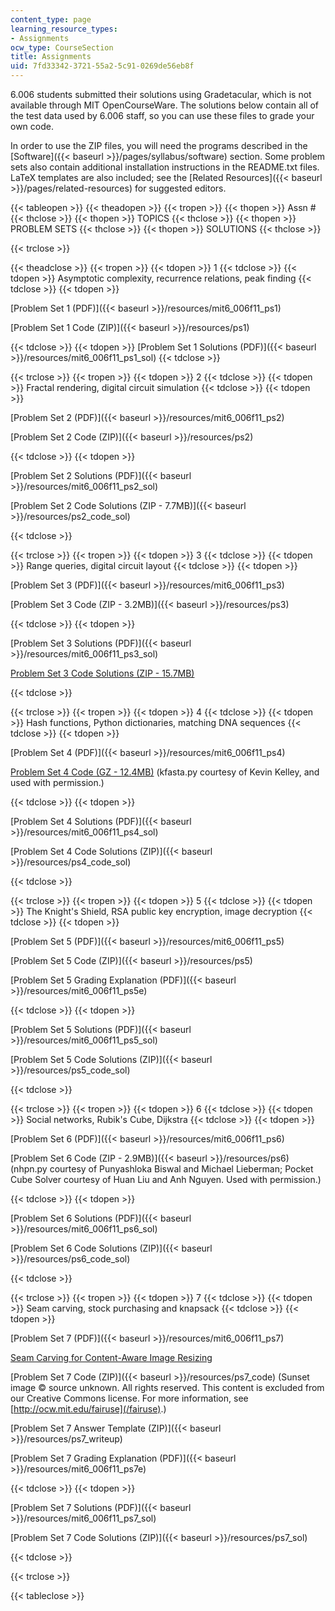 ```yaml
---
content_type: page
learning_resource_types:
- Assignments
ocw_type: CourseSection
title: Assignments
uid: 7fd33342-3721-55a2-5c91-0269de56eb8f
---
```


6.006 students submitted their solutions using Gradetacular, which is not available through MIT OpenCourseWare. The solutions below contain all of the test data used by 6.006 staff, so you can use these files to grade your own code.

In order to use the ZIP files, you will need the programs described in the [Software]({{< baseurl >}}/pages/syllabus/software) section. Some problem sets also contain additional installation instructions in the README.txt files. LaTeX templates are also included; see the [Related Resources]({{< baseurl >}}/pages/related-resources) for suggested editors.

{{< tableopen >}}
{{< theadopen >}}
{{< tropen >}}
{{< thopen >}}
Assn #
{{< thclose >}}
{{< thopen >}}
TOPICS
{{< thclose >}}
{{< thopen >}}
PROBLEM SETS
{{< thclose >}}
{{< thopen >}}
SOLUTIONS
{{< thclose >}}

{{< trclose >}}

{{< theadclose >}}
{{< tropen >}}
{{< tdopen >}}
1
{{< tdclose >}}
{{< tdopen >}}
Asymptotic complexity, recurrence relations, peak finding
{{< tdclose >}}
{{< tdopen >}}


[Problem Set 1 (PDF)]({{< baseurl >}}/resources/mit6_006f11_ps1)

[Problem Set 1 Code (ZIP)]({{< baseurl >}}/resources/ps1)


{{< tdclose >}}
{{< tdopen >}}
[Problem Set 1 Solutions (PDF)]({{< baseurl >}}/resources/mit6_006f11_ps1_sol)
{{< tdclose >}}

{{< trclose >}}
{{< tropen >}}
{{< tdopen >}}
2
{{< tdclose >}}
{{< tdopen >}}
Fractal rendering, digital circuit simulation
{{< tdclose >}}
{{< tdopen >}}


[Problem Set 2 (PDF)]({{< baseurl >}}/resources/mit6_006f11_ps2)

[Problem Set 2 Code (ZIP)]({{< baseurl >}}/resources/ps2)


{{< tdclose >}}
{{< tdopen >}}


[Problem Set 2 Solutions (PDF)]({{< baseurl >}}/resources/mit6_006f11_ps2_sol)

[Problem Set 2 Code Solutions (ZIP - 7.7MB)]({{< baseurl >}}/resources/ps2_code_sol)


{{< tdclose >}}

{{< trclose >}}
{{< tropen >}}
{{< tdopen >}}
3
{{< tdclose >}}
{{< tdopen >}}
Range queries, digital circuit layout
{{< tdclose >}}
{{< tdopen >}}


[Problem Set 3 (PDF)]({{< baseurl >}}/resources/mit6_006f11_ps3)

[Problem Set 3 Code (ZIP - 3.2MB)]({{< baseurl >}}/resources/ps3)


{{< tdclose >}}
{{< tdopen >}}


[Problem Set 3 Solutions (PDF)]({{< baseurl >}}/resources/mit6_006f11_ps3_sol)

[Problem Set 3 Code Solutions (ZIP - 15.7MB)](/ans7870/6/6.006/f11/ps3_code_sol.zip)


{{< tdclose >}}

{{< trclose >}}
{{< tropen >}}
{{< tdopen >}}
4
{{< tdclose >}}
{{< tdopen >}}
Hash functions, Python dictionaries, matching DNA sequences
{{< tdclose >}}
{{< tdopen >}}


[Problem Set 4 (PDF)]({{< baseurl >}}/resources/mit6_006f11_ps4)

[Problem Set 4 Code (GZ - 12.4MB)](/ans7870/6/6.006/f11/ps4.tar.gz) (kfasta.py courtesy of Kevin Kelley, and used with permission.)


{{< tdclose >}}
{{< tdopen >}}


[Problem Set 4 Solutions (PDF)]({{< baseurl >}}/resources/mit6_006f11_ps4_sol)

[Problem Set 4 Code Solutions (ZIP)]({{< baseurl >}}/resources/ps4_code_sol)


{{< tdclose >}}

{{< trclose >}}
{{< tropen >}}
{{< tdopen >}}
5
{{< tdclose >}}
{{< tdopen >}}
The Knight's Shield, RSA public key encryption, image decryption
{{< tdclose >}}
{{< tdopen >}}


[Problem Set 5 (PDF)]({{< baseurl >}}/resources/mit6_006f11_ps5)

[Problem Set 5 Code (ZIP)]({{< baseurl >}}/resources/ps5)

[Problem Set 5 Grading Explanation (PDF)]({{< baseurl >}}/resources/mit6_006f11_ps5e)


{{< tdclose >}}
{{< tdopen >}}


[Problem Set 5 Solutions (PDF)]({{< baseurl >}}/resources/mit6_006f11_ps5_sol)

[Problem Set 5 Code Solutions (ZIP)]({{< baseurl >}}/resources/ps5_code_sol)


{{< tdclose >}}

{{< trclose >}}
{{< tropen >}}
{{< tdopen >}}
6
{{< tdclose >}}
{{< tdopen >}}
Social networks, Rubik's Cube, Dijkstra
{{< tdclose >}}
{{< tdopen >}}


[Problem Set 6 (PDF)]({{< baseurl >}}/resources/mit6_006f11_ps6)

[Problem Set 6 Code (ZIP - 2.9MB)]({{< baseurl >}}/resources/ps6) (nhpn.py courtesy of Punyashloka Biswal and Michael Lieberman; Pocket Cube Solver courtesy of Huan Liu and Anh Nguyen. Used with permission.)


{{< tdclose >}}
{{< tdopen >}}


[Problem Set 6 Solutions (PDF)]({{< baseurl >}}/resources/mit6_006f11_ps6_sol)

[Problem Set 6 Code Solutions (ZIP)]({{< baseurl >}}/resources/ps6_code_sol)


{{< tdclose >}}

{{< trclose >}}
{{< tropen >}}
{{< tdopen >}}
7
{{< tdclose >}}
{{< tdopen >}}
Seam carving, stock purchasing and knapsack
{{< tdclose >}}
{{< tdopen >}}


[Problem Set 7 (PDF)]({{< baseurl >}}/resources/mit6_006f11_ps7)

[Seam Carving for Content-Aware Image Resizing](https://dx.doi.org/10.1145/1276377.1276390)

[Problem Set 7 Code (ZIP)]({{< baseurl >}}/resources/ps7_code) (Sunset image © source unknown. All rights reserved. This content is excluded from our Creative Commons license. For more information, see [http://ocw.mit.edu/fairuse](/fairuse).)

[Problem Set 7 Answer Template (ZIP)]({{< baseurl >}}/resources/ps7_writeup)

[Problem Set 7 Grading Explanation (PDF)]({{< baseurl >}}/resources/mit6_006f11_ps7e)


{{< tdclose >}}
{{< tdopen >}}


[Problem Set 7 Solutions (PDF)]({{< baseurl >}}/resources/mit6_006f11_ps7_sol)

[Problem Set 7 Code Solutions (ZIP)]({{< baseurl >}}/resources/ps7_sol)


{{< tdclose >}}

{{< trclose >}}

{{< tableclose >}}